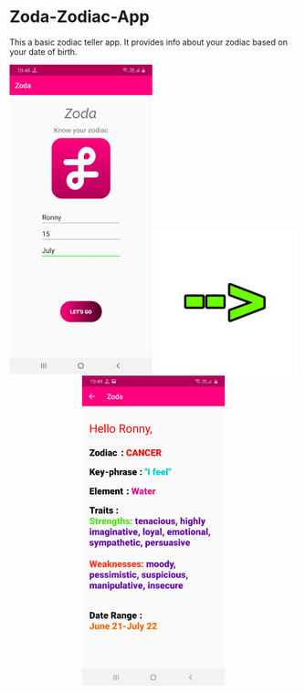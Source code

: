# Zoda-Zodiac-App

This a basic zodiac teller app.
It provides info about your zodiac based on your date of birth.

<p align="center">
  <img src="https://github.com/deytulsi18/Zoda-Zodiac-App/blob/master/app/src/main/res/drawable/Screenshot1.jpg" width="250" title="sc1">
  <img src="https://github.com/deytulsi18/Zoda-Zodiac-App/blob/master/app/src/main/res/drawable/Screenshot_mid.jpg" width="250" alt="sc_mid">
  <img src="https://github.com/deytulsi18/Zoda-Zodiac-App/blob/master/app/src/main/res/drawable/Screenshot2.jpg" width="250" alt="sc2">
</p>
